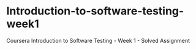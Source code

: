 # Introduction-to-software-testing-week1
Coursera Introduction to Software Testing - Week 1 - Solved Assignment

